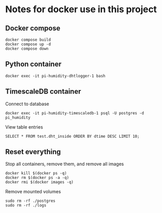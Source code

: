# Notes for docker use in this project

## Docker compose

    docker compose build
    docker compose up -d
    docker compose down

## Python container

    docker exec -it pi-humidity-dhtlogger-1 bash

## TimescaleDB container

Connect to database

    docker exec -it pi-humidity-timescaledb-1 psql -U postgres -d pi_humidity

View table entries

    SELECT * FROM test.dht_inside ORDER BY dtime DESC LIMIT 10;

## Reset everything

Stop all containers, remove them, and remove all images

    docker kill $(docker ps -q)
    docker rm $(docker ps -a -q)
    docker rmi $(docker images -q)

Remove mounted volumes

    sudo rm -rf ./postgres
    sudo rm -rf ./logs
